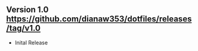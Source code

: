 Version 1.0
https://github.com/dianaw353/dotfiles/releases/tag/v1.0
--------------------------------------------------------
- Inital Release
